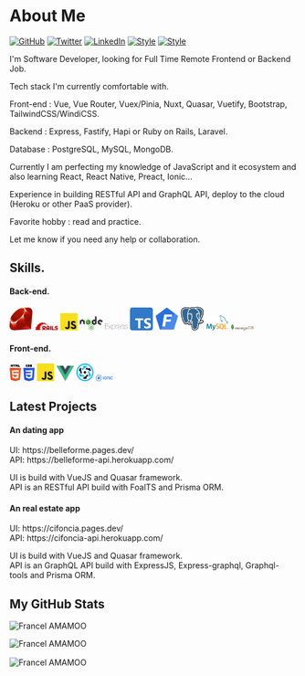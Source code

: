 # About Me

[![GitHub](https://img.shields.io/badge/GitHub-%40francelwebdev-239a3b.svg)](https://github.com/francelwebdev)
[![Twitter](https://img.shields.io/badge/Twitter-%40alex31731307-58a1f2.svg)](https://twitter.com/alex31731307)
[![LinkedIn](https://img.shields.io/badge/Linked-in-0c66c3.svg)](https://www.linkedin.com/in/francel-amamoo-b14660145/)
[![Style](https://img.shields.io/badge/Dark%20Mode-111111.svg#gh-dark-mode-only)](https://github.com/settings/appearance#gh-dark-mode-only)
[![Style](https://img.shields.io/badge/Light%20Mode-efefef.svg#gh-light-mode-only)](https://github.com/settings/appearance#gh-light-mode-only)

I'm Software Developer, looking for Full Time Remote Frontend or Backend Job.

Tech stack I'm currently comfortable with.

Front-end : Vue, Vue Router, Vuex/Pinia, Nuxt, Quasar, Vuetify, Bootstrap, TailwindCSS/WindiCSS.

Backend : Express, Fastify, Hapi or Ruby on Rails, Laravel.

Database : PostgreSQL, MySQL, MongoDB.

Currently I am perfecting my knowledge of JavaScript and it ecosystem and also learning React, React Native, Preact, Ionic...

Experience in building RESTful API and GraphQL API, deploy to the cloud (Heroku or other PaaS provider).

Favorite hobby : read and practice.

Let me know if you need any help or collaboration.

## Skills.

#### Back-end.
<p>
  <img src ="./images/Ruby_logo.svg" alt="Ruby logo" width="8%" title='Ruby'/>
  <img src ="./images/Ruby_On_Rails_Logo.svg" alt="Ruby on Rails logo" width="8%" title='Ruby on Rails'/>
  <img src ="./images/javascript.svg" alt="JavaScript logo" width="6%" title='JavaScript'/>
  <img src ="./images/nodejs.svg" alt="Node logo" width="8%" title='Nodejs'/>
  <img src ="./images/express.svg" alt="Express logo" width="8%" title='Express'/>  
  <img src ="./images/Typescript_logo_2020.svg" alt="TypeScript logo" width="8%" title='TypeScript'/>
  <img src ="./images/logo.png" alt="FoalTS logo" width="8%" title='FoalTS'/>
  <!--<img src ="./images/logo (1).png" alt="Elixir logo" width="8%" title='Elixir'/>
  <img src ="./images/phoenix-78c0fd3233522383ea9093ef877c8851.png" alt="Elixir logo" width="8%" title='Phoenix'/>-->
  <img src ="./images/PostgreSQL_logo.3colors.svg" alt="PostgreSQL logo" width="8%" title='PostgreSQL'/>
  <img src ="./images/logo-mysql-170x115.png" alt="MySQL logo" width="8%" title='MySQL'/>
  <img src ="./images/mongodb.svg" alt="D3 logo" width="8%" title='MongoDB'/>
</p>

#### Front-end.
<p>
  <img src ="./images/html-5.svg" alt="HTML5 logo" width="4%" title='HTML5'/>
  <img src ="./images/css-3.svg" alt="CSS3 logo" width="4%" title='CSS3'/>
  <img src ="./images/javascript.svg" alt="JavaScript logo" width="6%" title='JavaScript'/>
  <img src ="./images/vuejs-seeklogo.com.svg" alt="VueJS logo" width="6%" title='VueJS'/>
  <img src ="./images/quasar-logo.svg" alt="Quasar logo" width="6%" title='Quasar'/>
  <img src ="./images/512px-Ionic_Logo.svg.png" alt="Ionic logo" width="6%" title='Ionic'/>
</p>

## Latest Projects

#### An dating app
<p>
  UI: https://belleforme.pages.dev/
  <br>
  API: https://belleforme-api.herokuapp.com/
  
  UI is build with VueJS and Quasar framework.
  <br>
  API is an RESTful API build with FoalTS and Prisma ORM.
</p>

#### An real estate app
<p>
  UI: https://cifoncia.pages.dev/
  <br>
  API: https://cifoncia-api.herokuapp.com/
  
  UI is build with VueJS and Quasar framework.
  <br>
  API is an GraphQL API build with ExpressJS, Express-graphql, Graphql-tools and Prisma ORM.
</p>


## My GitHub Stats

 <p><img src="https://github-readme-stats.vercel.app/api/top-langs?username=francelwebdev&show_icons=true&locale=en&layout=default" alt="Francel AMAMOO" /></p>

<p><img src="https://github-readme-stats.vercel.app/api?username=francelwebdev&show_icons=true&locale=en&layout=default" alt="Francel AMAMOO" /></p>

<p><img align="center" src="https://github-readme-streak-stats.herokuapp.com/?user=francelwebdev&show_icons=true&locale=en&layout=default" alt="Francel AMAMOO" /></p>

 
<!-- ## Tech Stacks
- MEEN Stack
- MERN Stack
- JAM Stack
- MRF Stack
 -->

<!--
---
<small> _I am a lifelong learner and I love teaching and inspiring people_. </small>
-->

<!--
### Hi there 👋

I am Francel AMAMOO. I am a Ruby On Rails back-end developer.
Ruby is the language that makes me more productive and is my primary backend programming language. I write very often Ruby and JavaScript code. I also have little front-end skills in JavaScript and Vuejs and little skills in Nodejs.
I am currently more learnning JavaScript, TypeScript and Nodejs and i'm looking for new opportunities.
  

**francelwebdev/francelwebdev** is a ✨ _special_ ✨ repository because its `README.md` (this file) appears on your GitHub profile.

Here are some ideas to get you started:

- 🔭 I’m currently working on ...
- 🌱 I’m currently learning ...
- 👯 I’m looking to collaborate on ...
- 🤔 I’m looking for help with ...
- 💬 Ask me about ...
- 📫 How to reach me: ...
- 😄 Pronouns: ...
- ⚡ Fun fact: ...
-->
